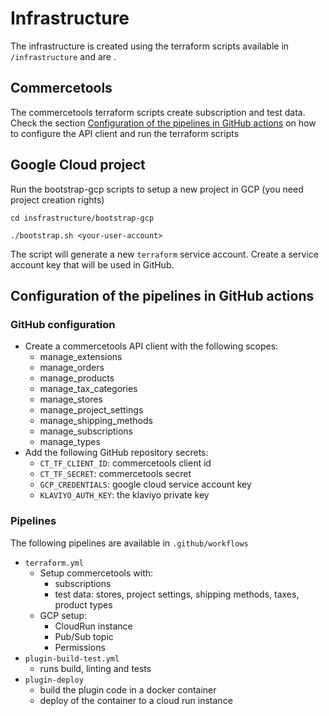 # Infrastructure

The infrastructure is created using the terraform scripts available in `/infrastructure` and are .  

## Commercetools
The commercetools terraform scripts create subscription and test data. 
Check the section [Configuration of the pipelines in GitHub actions](#configuration-of-the-pipelines-in-gitHub-actions) on how to configure the API client and run the terraform scripts 

## Google Cloud project
Run the bootstrap-gcp scripts to setup a new project in GCP (you need project creation rights)
```shell
cd insfrastructure/bootstrap-gcp
```
```shell
./bootstrap.sh <your-user-account>
```
The script will generate a new `terraform` service account. Create a service account key that will be used in GitHub.

## Configuration of the pipelines in GitHub actions

### GitHub configuration
* Create a commercetools API client with the following scopes:
    * manage_extensions
    * manage_orders
    * manage_products
    * manage_tax_categories
    * manage_stores
    * manage_project_settings
    * manage_shipping_methods
    * manage_subscriptions
    * manage_types
* Add the following GitHub repository secrets:
    * `CT_TF_CLIENT_ID`: commercetools client id
    * `CT_TF_SECRET`: commercetools secret
    * `GCP_CREDENTIALS`: google cloud service account key
    * `KLAVIYO_AUTH_KEY`: the klaviyo private key

### Pipelines
The following pipelines are available in `.github/workflows`
- `terraform.yml`
    - Setup commercetools with:
        - subscriptions
        - test data: stores, project settings, shipping methods, taxes, product types
    - GCP setup:
        - CloudRun instance
        - Pub/Sub topic
        - Permissions
- `plugin-build-test.yml`
    - runs build, linting and tests
- `plugin-deploy`
    - build the plugin code in a docker container
    - deploy of the container to a cloud run instance
